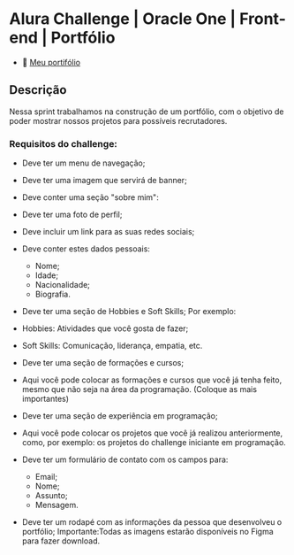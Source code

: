 # Alura Challenge | Oracle One | Front-end | Portfólio

-   :link: [Meu portifólio](https://darlisson-dev.vercel.app/)

## Descrição

Nessa sprint trabalhamos na construção de um portfólio, com o objetivo de poder mostrar nossos projetos para possíveis recrutadores.

### Requisitos do challenge:

- Deve ter um menu de navegação;
- Deve ter uma imagem que servirá de banner;
- Deve conter uma seção "sobre mim":
- Deve ter uma foto de perfil;
- Deve incluir um link para as suas redes sociais;
- Deve conter estes dados pessoais:
  - Nome;
  - Idade;
  - Nacionalidade;
  - Biografia.
- Deve ter uma seção de Hobbies e Soft Skills;
Por exemplo:

- Hobbies: Atividades que você gosta de fazer;
- Soft Skills: Comunicação, liderança, empatia, etc.
- Deve ter uma seção de formações e cursos;
- Aqui você pode colocar as formações e cursos que você já tenha feito, mesmo que não seja na área da programação. (Coloque as mais importantes)
- Deve ter uma seção de experiência em programação;
- Aqui você pode colocar os projetos que você já realizou anteriormente, como, por exemplo: os projetos do challenge iniciante em programação.
- Deve ter um formulário de contato com os campos para:
  - Email;
  - Nome; 
  - Assunto; 
  - Mensagem.
- Deve ter um rodapé com as informações da pessoa que desenvolveu o portfólio;
 Importante:Todas as imagens estarão disponíveis no Figma para fazer download.
